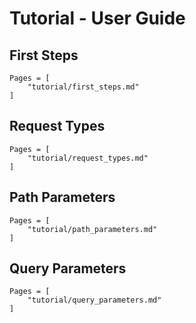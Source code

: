 # Tutorial - User Guide

## First Steps
```@contents
Pages = [
    "tutorial/first_steps.md"
]
```

## Request Types
```@contents
Pages = [
    "tutorial/request_types.md"
]
```

## Path Parameters
```@contents
Pages = [
    "tutorial/path_parameters.md"
]
```

## Query Parameters
```@contents
Pages = [
    "tutorial/query_parameters.md"
]
```